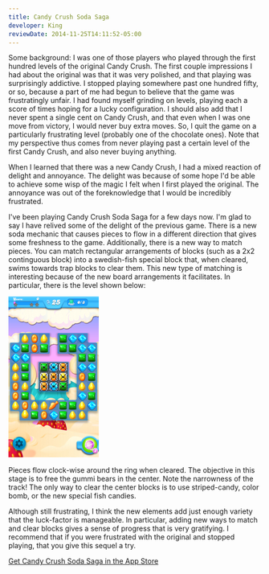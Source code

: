 ```yaml
---
title: Candy Crush Soda Saga
developer: King
reviewDate: 2014-11-25T14:11:52-05:00
---
```


Some background: I was one of those players who played through the
first hundred levels of the original Candy Crush. The first couple
impressions I had about the original was that it was very polished,
and that playing was surprisingly addictive. I stopped playing
somewhere past one hundred fifty, or so, because a part of me had
begun to believe that the game was frustratingly unfair. I had found
myself grinding on levels, playing each a score of times hoping for a
lucky configuration. I should also add that I never spent a single
cent on Candy Crush, and that even when I was one move from victory, I
would never buy extra moves. So, I quit the game on a particularly
frustrating level (probably one of the chocolate ones). Note that my
perspective thus comes from never playing past a certain level of the
first Candy Crush, and also never buying anything.

When I learned that there was a new Candy Crush, I had a mixed
reaction of delight and annoyance. The delight was because of some
hope I'd be able to achieve some wisp of the magic I felt when I first
played the original. The annoyance was out of the foreknowledge that I
would be incredibly frustrated. 

I've been playing Candy Crush Soda Saga for a few days now. I'm glad
to say I have relived some of the delight of the previous game. There
is a new soda mechanic that causes pieces to flow in a different
direction that gives some freshness to the game.  Additionally, there
is a new way to match pieces. You can match rectangular arrangements
of blocks (such as a 2x2 continguous block) into a swedish-fish
special block that, when cleared, swims towards trap blocks to clear
them. This new type of matching is interesting because of the new
board arrangements it facilitates. In particular, there is the level
shown below:

![Candy Crush Soda Saga Level](img/candy_crush_soda_saga.png)

Pieces flow clock-wise around the ring when cleared. The objective in
this stage is to free the gummi bears in the center. Note the
narrowness of the track! The only way to clear the center blocks is to
use striped-candy, color bomb, or the new special fish candies.

Although still frustrating, I think the new elements add just enough
variety that the luck-factor is manageable. In particular, adding new
ways to match and clear blocks gives a sense of progress that is very
gratifying. I recommend that if you were frustrated with the original
and stopped playing, that you give this sequel a try.

[Get Candy Crush Soda Saga in the App Store](https://itunes.apple.com/us/app/candy-crush-soda-saga/id850417475?mt=8&uo=4&at=10lJ8m)

